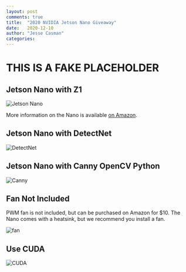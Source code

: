```yaml
---
layout: post
comments: true
title:  "2020 NVIDIA Jetson Nano Giveaway"
date:   2020-12-10
author: "Jesse Casman"
categories: 
---
```


# THIS IS A FAKE PLACEHOLDER

## Jetson Nano with Z1

![Jetson Nano](/blog/img/2020-12/nano_theta.png)

More information on the Nano is available [on Amazon](https://amzn.to/3396bbI). 


## Jetson Nano with DetectNet

![DetectNet](/blog/img/2020-12/detect-live.png)

## Jetson Nano with Canny OpenCV Python

![Canny](/blog/img/2020-12/canny_opencv_demo.png)

## Fan Not Included

PWM fan is not included, but can be purchased on Amazon for $10.  The Nano comes with a heatsink, but we recommend you install a fan.

![fan](/blog/img/2020-12/fan_mount.png)

## Use CUDA

![CUDA](https://codetricity.github.io/theta-linux/images/hardware/jetson_monitor/jtop_info.png)